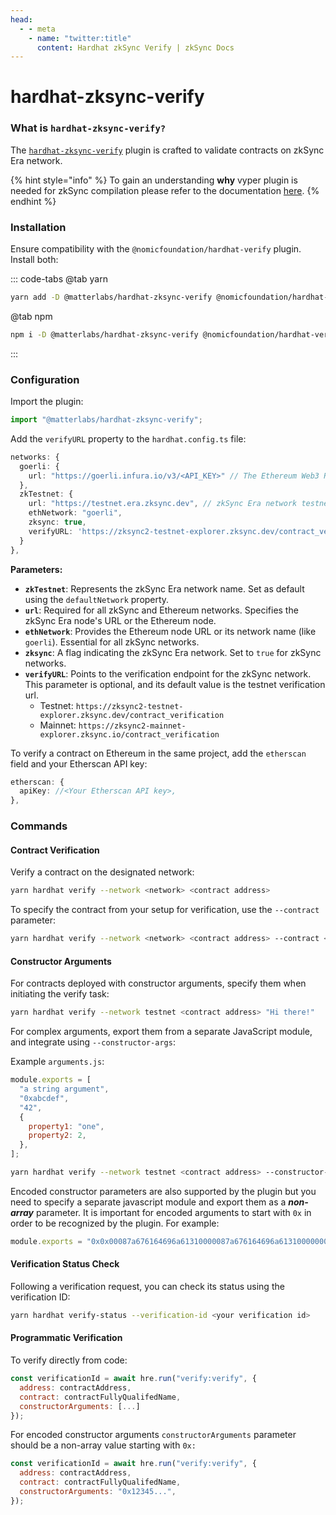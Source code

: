 ```yaml
---
head:
  - - meta
    - name: "twitter:title"
      content: Hardhat zkSync Verify | zkSync Docs
---
```


# hardhat-zksync-verify

### What is `hardhat-zksync-verify?`

The [`hardhat-zksync-verify`](https://www.npmjs.com/package/@matterlabs/hardhat-zksync-verify) plugin is crafted to validate contracts on zkSync Era network.

{% hint style="info" %}
To gain an understanding **why** vyper plugin is needed for zkSync compilation please refer to the documentation [here](https://era.zksync.io/docs/tools/compiler-toolchain/overview.html).
{% endhint %}

### Installation

Ensure compatibility with the `@nomicfoundation/hardhat-verify` plugin. Install both:

::: code-tabs
@tab yarn

```bash
yarn add -D @matterlabs/hardhat-zksync-verify @nomicfoundation/hardhat-verify
```

@tab npm

```bash
npm i -D @matterlabs/hardhat-zksync-verify @nomicfoundation/hardhat-verify
```

:::

### Configuration

Import the plugin:

```typescript
import "@matterlabs/hardhat-zksync-verify";
```

Add the `verifyURL` property to the `hardhat.config.ts` file:

```typescript
networks: {
  goerli: {
    url: "https://goerli.infura.io/v3/<API_KEY>" // The Ethereum Web3 RPC URL (optional).
  },
  zkTestnet: {
    url: "https://testnet.era.zksync.dev", // zkSync Era network testnet URL.
    ethNetwork: "goerli",
    zksync: true,
    verifyURL: 'https://zksync2-testnet-explorer.zksync.dev/contract_verification' // Verification endpoint.
  }
},
```

**Parameters:**

- **`zkTestnet`**: Represents the zkSync Era network name. Set as default using the `defaultNetwork` property.
- **`url`**: Required for all zkSync and Ethereum networks. Specifies the zkSync Era node's URL or the Ethereum node.
- **`ethNetwork`**: Provides the Ethereum node URL or its network name (like `goerli`). Essential for all zkSync networks.
- **`zksync`**: A flag indicating the zkSync Era network. Set to `true` for zkSync networks.
- **`verifyURL`**: Points to the verification endpoint for the zkSync network. This parameter is optional, and its default value is the testnet verification url.
  - Testnet: `https://zksync2-testnet-explorer.zksync.dev/contract_verification`
  - Mainnet: `https://zksync2-mainnet-explorer.zksync.io/contract_verification`

To verify a contract on Ethereum in the same project, add the `etherscan` field and your Etherscan API key:

```typescript
etherscan: {
  apiKey: //<Your Etherscan API key>,
},
```

### Commands

#### Contract Verification

Verify a contract on the designated network:

```bash
yarn hardhat verify --network <network> <contract address>
```

To specify the contract from your setup for verification, use the `--contract` parameter:

```bash
yarn hardhat verify --network <network> <contract address> --contract <fully qualified name>
```

#### **Constructor Arguments**

For contracts deployed with constructor arguments, specify them when initiating the verify task:

```bash
yarn hardhat verify --network testnet <contract address> "Hi there!"
```

For complex arguments, export them from a separate JavaScript module, and integrate using `--constructor-args`:

Example `arguments.js`:

```javascript
module.exports = [
  "a string argument",
  "0xabcdef",
  "42",
  {
    property1: "one",
    property2: 2,
  },
];
```

```bash
yarn hardhat verify --network testnet <contract address> --constructor-args arguments.js
```

Encoded constructor parameters are also supported by the plugin but you need to specify a separate javascript module and export them as a _**non-array**_ parameter. It is important for encoded arguments to start with `0x` in order to be recognized by the plugin. For example:

```javascript
module.exports = "0x0x00087a676164696a61310000087a676164696a61310000000000000000000000008537b364a83f5c9a7ead381d3baf9cbb83769bf5";
```

#### Verification Status Check

Following a verification request, you can check its status using the verification ID:

```bash
yarn hardhat verify-status --verification-id <your verification id>
```

#### Programmatic Verification

To verify directly from code:

```javascript
const verificationId = await hre.run("verify:verify", {
  address: contractAddress,
  contract: contractFullyQualifedName,
  constructorArguments: [...]
});
```

For encoded constructor arguments `constructorArguments` parameter should be a non-array value starting with `0x:`

```javascript
const verificationId = await hre.run("verify:verify", {
  address: contractAddress,
  contract: contractFullyQualifedName,
  constructorArguments: "0x12345...",
});
```
